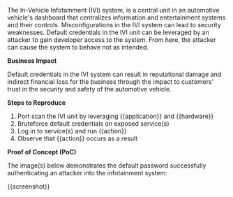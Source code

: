 The In-Vehicle Infotainment (IVI) system, is a central unit in an automotive vehicle's dashboard that centralizes information and entertainment systems and their controls. Misconfigurations in the IVI system can lead to security weaknesses. Default credentials in the IVI unit can be leveraged by an attacker to gain developer access to the system. From here, the attacker can cause the system to behave not as intended.

**Business Impact**

Default credentials in the IVI system can result in reputational damage and indirect financial loss for the business through the impact to customers’ trust in the security and safety of the automotive vehicle.

**Steps to Reproduce**

1. Port scan the IVI unit by leveraging {{application}} and {{hardware}}
1. Bruteforce default credentials on exposed service(s)
1. Log in to service(s) and run {{action}}
1. Observe that {{action}} occurs as a result

**Proof of Concept (PoC)**

The image(s) below demonstrates the default password successfully authenticating an attacker into the infotainment system:

{{screenshot}}
